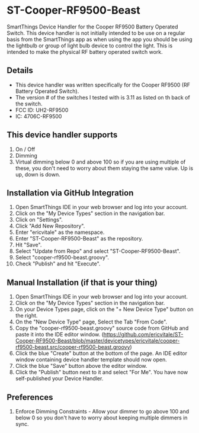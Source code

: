 # ST-Cooper-RF9500-Beast
SmartThings Device Handler for the Cooper RF9500 Battery Operated Switch. This device handler is not initially intended to be use on a regular basis from the SmartThings app as when using the app you should be using the lightbulb or group of light bulb device to control the light. This is intended to make the physical RF battery operated switch work.

## Details
 *  This device handler was written specifically for the Cooper RF9500 (RF Battery Operated Switch).
 *  The version # of the switches I tested with is 3.11 as listed on th back of the switch.
 *  FCC ID: UH2-RF9500
 *  IC: 4706C-RF9500

## This device handler supports
1. On / Off
2. Dimming
3. Virtual dimming below 0 and above 100 so if you are using multiple of these, you don't need to worry about them staying the same value. Up is up, down is down.

## Installation via GitHub Integration
1. Open SmartThings IDE in your web browser and log into your account.
2. Click on the "My Device Types" section in the navigation bar.
3. Click on "Settings".
4. Click "Add New Repository".
5. Enter "ericvitale" as the namespace.
6. Enter "ST-Cooper-RF9500-Beast" as the repository.
7. Hit "Save".
8. Select "Update from Repo" and select "ST-Cooper-RF9500-Beast".
9. Select "cooper-rf9500-beast.groovy".
10. Check "Publish" and hit "Execute".

## Manual Installation (if that is your thing)
1. Open SmartThings IDE in your web browser and log into your account.
2. Click on the "My Device Types" section in the navigation bar.
3. On your Device Types page, click on the "+ New Device Type" button on the right.
4. On the "New Device Type" page, Select the Tab "From Code".
5. Copy the "cooper-rf9500-beast.groovy" source code from GitHub and paste it into the IDE editor window. (https://github.com/ericvitale/ST-Cooper-RF9500-Beast/blob/master/devicetypes/ericvitale/cooper-rf9500-beast.src/cooper-rf9500-beast.groovy)
6. Click the blue "Create" button at the bottom of the page. An IDE editor window containing device handler template should now open.
7. Click the blue "Save" button above the editor window.
8. Click the "Publish" button next to it and select "For Me". You have now self-published your Device Handler.

## Preferences
1. Enforce Dimming Constraints - Allow your dimmer to go above 100 and below 0 so you don't have to worry about keeping multiple dimmers in sync.
